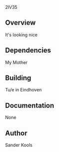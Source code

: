 2IV35

Overview
--------
It's looking nice

Dependencies
--------
My Mother

Building
-----------
Tu/e in Eindhoven

Documentation
-------------
None

Author
------
Sander Kools